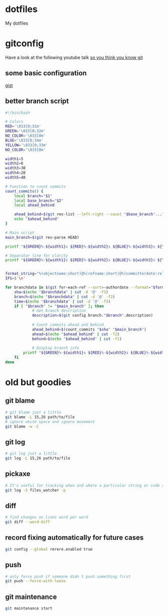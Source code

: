 # dotfiles
My dotfiles

# gitconfig
Have a look at the following youtube talk [so you think you know git](https://www.youtube.com/watch?v=aolI_Rz0ZqY&t=2224s)
## some basic configuration
[gist](https://gist.github.com/schacon)
## better branch script
```bash
#!/bin/bash

# Colors
RED='\033[0;31m'
GREEN='\033[0;32m'
NO_COLOR='\033[0m'
BLUE='\033[0;34m'
YELLOW='\033[0;33m'
NO_COLOR='\033[0m'

width1=5
width2=6
width3=30
width4=20
width5=40

# Function to count commits
count_commits() {
    local branch="$1"
    local base_branch="$2"
    local ahead_behind

    ahead_behind=$(git rev-list --left-right --count "$base_branch"..."$branch")
    echo "$ahead_behind"
}

# Main script
main_branch=$(git rev-parse HEAD)

printf "${GREEN}%-${width1}s ${RED}%-${width2}s ${BLUE}%-${width3}s ${YELLOW}%-${width4}s ${NO_COLOR}%-${width5}s\n" "Ahead" "Behind" "Branch" "Last Commit"  " "

# Separator line for clarity
printf "${GREEN}%-${width1}s ${RED}%-${width2}s ${BLUE}%-${width3}s ${YELLOW}%-${width4}s ${NO_COLOR}%-${width5}s\n" "-----" "------" "------------------------------" "-------------------" " "


format_string="%(objectname:short)@%(refname:short)@%(committerdate:relative)"
IFS=$'\n'

for branchdata in $(git for-each-ref --sort=-authordate --format="$format_string" refs/heads/ --no-merged); do
    sha=$(echo "$branchdata" | cut -d '@' -f1)
    branch=$(echo "$branchdata" | cut -d '@' -f2)
    time=$(echo "$branchdata" | cut -d '@' -f3)
    if [ "$branch" != "$main_branch" ]; then
            # Get branch description
            description=$(git config branch."$branch".description)
            
            # Count commits ahead and behind
            ahead_behind=$(count_commits "$sha" "$main_branch")
            ahead=$(echo "$ahead_behind" | cut -f2)
            behind=$(echo "$ahead_behind" | cut -f1)
            
            # Display branch info
	    printf "${GREEN}%-${width1}s ${RED}%-${width2}s ${BLUE}%-${width3}s ${YELLOW}%-${width4}s ${NO_COLOR}%-${width5}s\n" $ahead $behind $branch "$time" "$description"
    fi
done


```

# old but goodies
## git blame
```bash
# git blame just a little
git blame -L 15,26 path/to/file
# ignore white space and ignore movement
git blame -w -C
```

## git log
```bash
# git log just a little
git log -L 15,26 path/to/file
```

## pickaxe
```bash
# It's useful for tracking when and where a particular string or code snippet was introduced or removed.
git log -S files_watcher -p
```
## diff
```bash
# find changes on lines word per word
git diff --word-diff
```

## record fixing automatically for future cases
```bash
git config --global rerere.enabled true
```

## push
```bash
# only force push if someone didn t push something first
git push --force-with-lease
```

## git maintenance
```bash
git maintenance start
```
